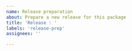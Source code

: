 ```yaml
---
name: Release preparation
about: Prepare a new release for this package
title: 'Release : '
labels: 'release-prep'
assignees: ''

---
```



